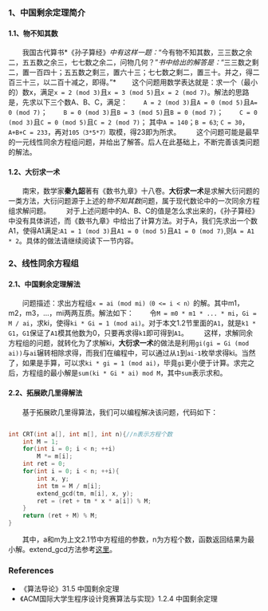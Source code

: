 ###  1、中国剩余定理简介
#### 1.1、物不知其数
&emsp;&emsp;我国古代算书*《孙子算经》*中有这样一题：*“今有物不知其数，三三数之余二，五五数之余三，七七数之余二，问物几何？”*书中给出的解答是：*“三三数之剩二，置一百四十；五五数之剩三，置六十三；七七数之剩二，置三十。并之，得二百三十三，以二百十减之，即得。”*
&emsp;&emsp;这个问题用数学表达就是：求一个（最小的）数x，满足`x = 2 (mod 3)`且`x = 3 (mod 5)`且`x = 2 (mod 7)`。解法的思路是，先求以下三个数A、B、C，满足：
&emsp;&emsp;`A = 2 (mod 3)`且`A = 0 (mod 5)`且`A= 0 (mod 7)`；
&emsp;&emsp;`B = 0 (mod 3)`且`B = 3 (mod 5)`且`B = 0 (mod 7)`；
&emsp;&emsp;`C = 0 (mod 3)`且`C = 0 (mod 5)`且`C = 2 (mod 7)`；
其中`A = 140`；`B = 63`; `C = 30`，`A+B+C = 233`，再对`105（3*5*7）`取模，得23即为所求。
&emsp;&emsp;这个问题可能是最早的一元线性同余方程组问题，并给出了解答。后人在此基础上，不断完善该类问题的解法。

#### 1.2、大衍求一术
&emsp;&emsp;南宋，数学家**秦九韶**著有《数书九章》十八卷。**大衍求一术**是求解大衍问题的一类方法，大衍问题源于上述的*物不知其数*问题，属于现代数论中的一次同余方程组求解问题。
&emsp;&emsp;对于上述问题中的A、B、C的值是怎么求出来的，《孙子算经》中没有具体讲述，而《数书九章》中给出了计算方法。对于A，我们先求出一个数A1，使得A1满足:`A1 = 1 (mod 3)`且`A1 = 0 (mod 5)`且`A1 = 0 (mod 7)`,则`A = A1 * 2`。具体的做法请继续阅读下一节内容。

### 2、线性同余方程组
#### 2.1、中国剩余定理解法
&emsp;&emsp;问题描述：求出方程组`x = ai (mod mi)（0 <= i < n）`的解。其中m1，m2，m3，...，mi两两互质。解法如下：
&emsp;&emsp;令`M = m0 * m1 * ... * mi`，`Gi = M / ai`，求ki，使得`ki * Gi = 1 (mod ai)`。对于本文1.2节里面的`A1`，就是`k1 * G1`，`G1`保证了`A1`模其他数为0，只要再求得`k1`即可得到`A1`。
&emsp;&emsp;这样，求解同余方程组的问题，就转化为了求解ki，**大衍求一术**的做法是利用`gi(gi = Gi (mod ai))`与`ai`辗转相除求得，而我们在编程中，可以通过从`1`到`ai-1`枚举求得ki。当然了，如果是手算，可以求`ki * gi = 1 (mod ai)`，毕竟`gi`更小便于计算。求完之后，方程组的最小解是`sum(ki * Gi * ai) mod M`，其中`sum`表示求和。

#### 2.2、拓展欧几里得解法
&emsp;&emsp;基于拓展欧几里得算法，我们可以编程解决该问题，代码如下：
``` cpp

int CRT(int a[], int m[], int n){//n表示方程个数
    int M = 1;
    for(int i = 0; i < n; ++i)
        M *= m[i];
    int ret = 0;
    for(int i = 0; i < n; ++i){
        int x, y;
        int tm = M / m[i];
        extend_gcd(tm, m[i], x, y);
        ret = (ret + tm * x * a[i]) % M;
    }
    return (ret + M) % M;
}

```
&emsp;&emsp;其中，a和m为上文2.1节中方程组的参数，n为方程个数，函数返回结果为最小解。extend_gcd方法参考[这里](http://sunzequn.com/index.php/archives/140/)。

### References
* 《算法导论》31.5 中国剩余定理
* 《ACM国际大学生程序设计竞赛算法与实现》1.2.4 中国剩余定理